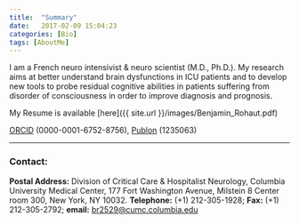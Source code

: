 ```yaml
---
title:  "Summary"
date:   2017-02-09 15:04:23
categories: [Bio]
tags: [AboutMe]
---
```

I am a French neuro intensivist & neuro scientist (M.D., Ph.D.).
My research aims at better understand brain dysfunctions in ICU patients and to develop new tools to probe residual cognitive abilities in patients suffering from disorder of consciousness in order to improve diagnosis and prognosis.

My Resume is available [here]({{ site.url }}/images/Benjamin_Rohaut.pdf)

[ORCID] (0000-0001-6752-8756), [Publon] (1235063)

---

### Contact:
**Postal Address:** Division of Critical Care & Hospitalist Neurology,
Columbia University Medical Center,
177 Fort Washington Avenue,
Milstein 8 Center room 300,
New York, NY 10032. **Telephone:** (+1) 212-305-1928; **Fax:** (+1) 212-305-2792; **email:** [br2529@cumc.columbia.edu](mailto:br2529@cumc.columbia.edu)

[ORCID]:http://orcid.org/0000-0001-6752-8756
[Publon]:https://publons.com/author/1235063/benjamin-rohaut#profile
